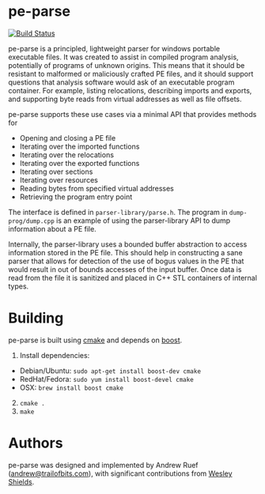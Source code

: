 pe-parse
=========================================

[![Build Status](https://travis-ci.org/trailofbits/pe-parse.svg?branch=master)](https://travis-ci.org/trailofbits/pe-parse)

pe-parse is a principled, lightweight parser for windows portable executable files. It was created to assist in compiled program analysis, potentially of programs of unknown origins. This means that it should be resistant to malformed or maliciously crafted PE files, and it should support questions that analysis software would ask of an executable program container. For example, listing relocations, describing imports and exports, and supporting byte reads from virtual addresses as well as file offsets. 

pe-parse supports these use cases via a minimal API that provides methods for
 * Opening and closing a PE file
 * Iterating over the imported functions
 * Iterating over the relocations
 * Iterating over the exported functions
 * Iterating over sections
 * Iterating over resources
 * Reading bytes from specified virtual addresses
 * Retrieving the program entry point

The interface is defined in `parser-library/parse.h`. The program in `dump-prog/dump.cpp` is an example of using the parser-library API to dump information about a PE file. 

Internally, the parser-library uses a bounded buffer abstraction to access information stored in the PE file. This should help in constructing a sane parser that allows for detection of the use of bogus values in the PE that would result in out of bounds accesses of the input buffer. Once data is read from the file it is sanitized and placed in C++ STL containers of internal types.

Building
========
pe-parse is built using [cmake] and depends on [boost].

1. Install dependencies:
  * Debian/Ubuntu: `sudo apt-get install boost-dev cmake`
  * RedHat/Fedora: `sudo yum install boost-devel cmake`
  * OSX: `brew install boost cmake`
2. `cmake .`
3. `make`

Authors
=======
pe-parse was designed and implemented by Andrew Ruef (andrew@trailofbits.com), with significant contributions from [Wesley Shields](https://github.com/wxsBSD).

[cmake]: http://www.cmake.org/
[boost]: http://www.boost.org/
